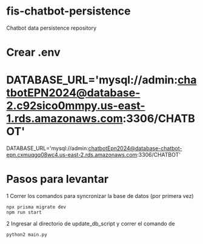 # fis-chatbot-persistence
Chatbot data persistence repository

# Crear .env
# DATABASE_URL='mysql://admin:chatbotEPN2024@database-2.c92sico0mmpy.us-east-1.rds.amazonaws.com:3306/CHATBOT'
DATABASE_URL='mysql://admin:chatbotEpn2024@database-chatbot-epn.cxmuqgq08wc4.us-east-2.rds.amazonaws.com:3306/CHATBOT'

# Pasos para levantar 
1 Correr los comandos para syncronizar la base de datos (por primera vez)
```
npx prisma migrate dev
npm run start
```

2 Ingresar al directorio de update_db_script y correr el comando de 
```
python2 main.py
```
